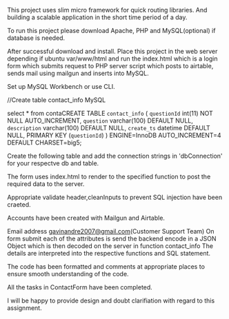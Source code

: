 This project uses slim micro framework for quick routing libraries. And building a scalable application in the short time period of a day.

To run this project please download Apache, PHP and MySQL(optional) if database is needed.

After successful download and install. Place this project in the web server depending if ubuntu
var/www/html and run the index.html which is a login form which submits request to PHP server script which posts to airtable, sends mail using mailgun and inserts into MySQL.

Set up MySQL Workbench or use CLI.

//Create table contact_info MySQL

select * from contaCREATE TABLE `contact_info` (
  `questionId` int(11) NOT NULL AUTO_INCREMENT,
  `question` varchar(100) DEFAULT NULL,
  `description` varchar(100) DEFAULT NULL,
  `create_ts` datetime DEFAULT NULL,
  PRIMARY KEY (`questionId`)
) ENGINE=InnoDB AUTO_INCREMENT=4 DEFAULT CHARSET=big5;


Create the following table and add the connection strings in 'dbConnection' for your respectve db and table.

The form uses index.html to render to the specified function to post the required data to the server.

Appropriate validate header,cleanInputs to prevent SQL injection have been craeted.

Accounts have been created with Mailgun and Airtable. 

Email address gavinandre2007@gmail.com(Customer Support Team)
On form submit each of the attributes is send the backend encode in a JSON Object
which is then decoded on the server in function contact_info
The details are interpreted into the respective functions and SQL statement.



The code has been formatted and comments at appropriate places to ensure smooth understanding of the code.

All the tasks in ContactForm have been completed.

I will be happy to provide design and doubt clarifiation with regard to this assignment.

